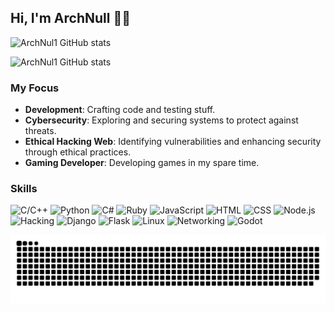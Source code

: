 ## Hi, I'm ArchNull 🏴‍☠️

![ArchNul1 GitHub stats](https://github-readme-stats.vercel.app/api?username=ArchNul1&show_icons=true&theme=dark )

![ArchNul1 GitHub stats](https://github-readme-stats.vercel.app/api/top-langs/?username=ArchNul1&layout=compact&langs_count=7&theme=dark)

### My Focus

- **Development**: Crafting code and testing stuff.
- **Cybersecurity**: Exploring and securing systems to protect against threats.
- **Ethical Hacking Web**: Identifying vulnerabilities and enhancing security through ethical practices.
- **Gaming Developer**: Developing games in my spare time.

### Skills

![C/C++](https://img.shields.io/badge/-C%2FC%2B%2B-00599C?logo=c&logoColor=white)  ![Python](https://img.shields.io/badge/-Python-306998?logo=python&logoColor=white)  ![C#](https://img.shields.io/badge/-C%23-239120?logo=csharp&logoColor=white)  ![Ruby](https://img.shields.io/badge/-Ruby-CC342D?logo=ruby&logoColor=white)  ![JavaScript](https://img.shields.io/badge/-JavaScript-F7DF1E?logo=javascript&logoColor=black)  ![HTML](https://img.shields.io/badge/-HTML-E34F26?logo=html5&logoColor=white)  ![CSS](https://img.shields.io/badge/-CSS-1572B6?logo=css3&logoColor=white)  ![Node.js](https://img.shields.io/badge/-Node.js-339933?logo=node.js&logoColor=white)  ![Hacking](https://img.shields.io/badge/-Hacking-4B92DB?logo=security&logoColor=white)  ![Django](https://img.shields.io/badge/-Django-092E20?logo=django&logoColor=white)  ![Flask](https://img.shields.io/badge/-Flask-000000?logo=flask&logoColor=white)  ![Linux](https://img.shields.io/badge/-Linux-FCC624?logo=linux&logoColor=black)  ![Networking](https://img.shields.io/badge/-Networking-0073B1?logo=cisco&logoColor=white)  ![Godot](https://img.shields.io/badge/-Godot-3582BF?logo=godot-engine&logoColor=white)

<div>
  <img alt="github contribution grid snake animation" src="https://raw.githubusercontent.com/andersonsimplicio/andersonsimplicio/output/github-contribution-grid-snake.svg" style="visibility:visible;max-width:100%;">
</div>

  
